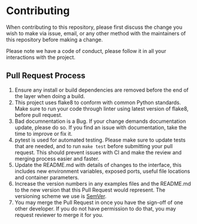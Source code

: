 # Contributing

When contributing to this repository, please first discuss the change you wish to make via issue,
email, or any other method with the maintainers of this repository before making a change. 

Please note we have a code of conduct, please follow it in all your interactions with the project.

## Pull Request Process

1. Ensure any install or build dependencies are removed before the end of the layer when doing a 
   build.
2. This project uses flake8 to conform with common Python standards. Make sure
   to run your code through linter using latest version of flake8, before pull request.
3. Bad documnentation is a Bug. If your change demands documentation update, please do so. If you
   find an issue with documentation, take the time to improve or fix it.
4. pytest is used for automated testing. Please make sure to update tests that are needed, and to run
   `make test` before submitting your pull request. This should prevent issues with CI and
   make the review and merging process easier and faster.
5. Update the README.md with details of changes to the interface, this includes new environment 
   variables, exposed ports, useful file locations and container parameters.
6. Increase the version numbers in any examples files and the README.md to the new version that this
   Pull Request would represent. The versioning scheme we use is [SemVer](http://semver.org/).
7. You may merge the Pull Request in once you have the sign-off of one other developer. If you 
   do not have permission to do that, you may request reviewer to merge it for you.
